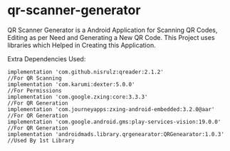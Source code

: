 # qr-scanner-generator

QR Scanner Generator is a Android Application for Scanning QR Codes, Editing as per Need and Generating a New QR Code. This Project uses libraries which Helped in Creating this Application.

Extra Dependencies Used:

    implementation 'com.github.nisrulz:qreader:2.1.2'                          //For QR Scanning
    implementation 'com.karumi:dexter:5.0.0'                                   //For Permissions
    implementation 'com.google.zxing:core:3.3.3'                               //For QR Generation
    implementation 'com.journeyapps:zxing-android-embedded:3.2.0@aar'          //For QR Generation
    implementation 'com.google.android.gms:play-services-vision:19.0.0'        //For QR Generation
    implementation 'androidmads.library.qrgenearator:QRGenearator:1.0.3'       //Used By 1st Library
